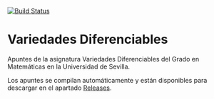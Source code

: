 [![Build Status](https://travis-ci.com/cruizh/vd.svg?branch=master)](https://travis-ci.com/cruizh/vd)

# Variedades Diferenciables

Apuntes de la asignatura Variedades Diferenciables del Grado en Matemáticas en la Universidad de Sevilla.

Los apuntes se compilan automáticamente y están disponibles para descargar en el apartado [Releases](https://github.com/cruizh/vd/releases).
